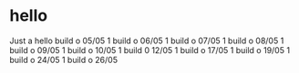# hello
Just a hello
build o 05/05 1
build o 06/05 1
build o 07/05 1
build o 08/05 1
build o 09/05 1
build o 10/05 1
build 0 12/05 1
build o 17/05 1
build o 19/05 1
build o 24/05 1
build o 26/05 
